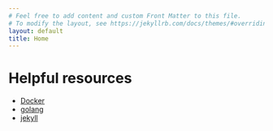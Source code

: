 ```yaml
---
# Feel free to add content and custom Front Matter to this file.
# To modify the layout, see https://jekyllrb.com/docs/themes/#overriding-theme-defaults
layout: default
title: Home
---
```

# Helpful resources
- [Docker](/resources/docker.html)
- [golang](/resources/golang.html)
- [jekyll](/resources/jekyll.html)
